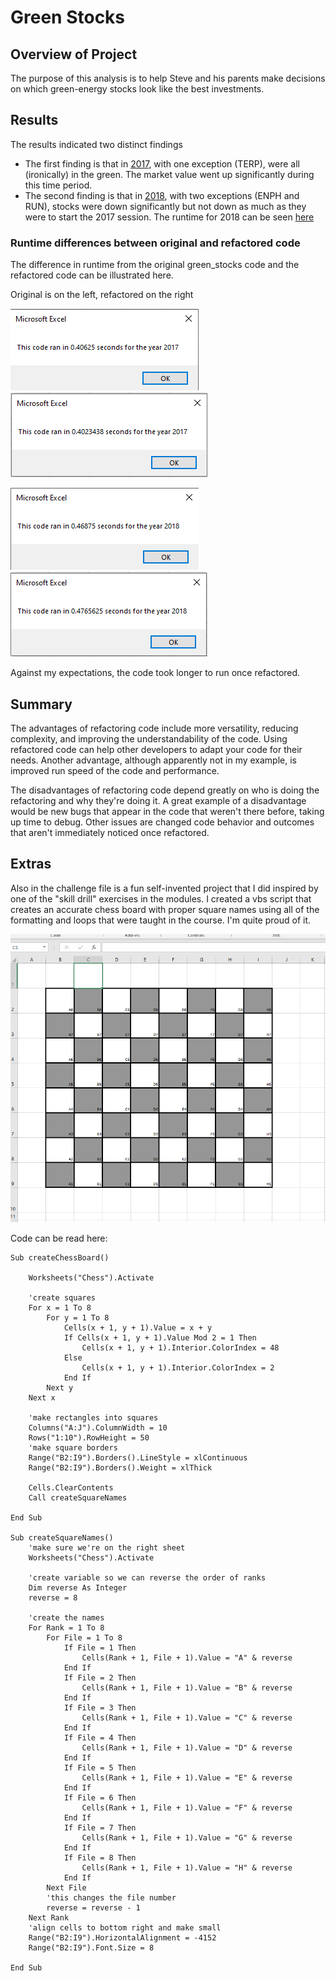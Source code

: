 # Green Stocks

## Overview of Project
The purpose of this analysis is to help Steve and his parents make decisions on which green-energy stocks look like the best investments. 

## Results
The results indicated two distinct findings
- The first finding is that in [2017](resources/2017_table.png), with one exception (TERP), were all (ironically) in the green. The market value went up significantly during this time period. 
- The second finding is that in [2018](resources/2018_table.png), with two exceptions (ENPH and RUN), stocks were down significantly but not down as much as they were to start the 2017 session. The runtime for 2018 can be seen [here](resources/VBA_Challenge_2018.png)

### Runtime differences between original and refactored code
The difference in runtime from the original green_stocks code and the refactored code can be illustrated here.

Original is on the left, refactored on the right

![original 2017 code](resources/original_2017.png) ![refactored 2017 code](resources/refactored_2017.png)

![original 2018 code](resources/original_2018.png) ![refactored 2018 code](resources/refactored_2018.png)

Against my expectations, the code took longer to run once refactored. 

## Summary
The advantages of refactoring code include more versatility, reducing complexity, and improving the understandability of the code. Using refactored code can help other developers to adapt your code for their needs. Another advantage, although apparently not in my example, is improved run speed of the code and performance.

The disadvantages of refactoring code depend greatly on who is doing the refactoring and why they're doing it. A great example of a disadvantage would be new bugs that appear in the code that weren't there before, taking up time to debug. Other issues are changed code behavior and outcomes that aren't immediately noticed once refactored. 

## Extras
Also in the challenge file is a fun self-invented project that I did inspired by one of the "skill drill" exercises in the modules. I created a vbs script that creates an accurate chess board with proper square names using all of the formatting and loops that were taught in the course. I'm quite proud of it.

![chess](resources/chess.png)


Code can be read here:

```
Sub createChessBoard()
    
    Worksheets("Chess").Activate

    'create squares
    For x = 1 To 8
        For y = 1 To 8
            Cells(x + 1, y + 1).Value = x + y
            If Cells(x + 1, y + 1).Value Mod 2 = 1 Then
                Cells(x + 1, y + 1).Interior.ColorIndex = 48
            Else
                Cells(x + 1, y + 1).Interior.ColorIndex = 2
            End If
        Next y
    Next x
    
    'make rectangles into squares
    Columns("A:J").ColumnWidth = 10
    Rows("1:10").RowHeight = 50
    'make square borders
    Range("B2:I9").Borders().LineStyle = xlContinuous
    Range("B2:I9").Borders().Weight = xlThick
    
    Cells.ClearContents
    Call createSquareNames
    
End Sub

Sub createSquareNames()
    'make sure we're on the right sheet
    Worksheets("Chess").Activate
    
    'create variable so we can reverse the order of ranks
    Dim reverse As Integer
    reverse = 8
    
    'create the names
    For Rank = 1 To 8
        For File = 1 To 8
            If File = 1 Then
                Cells(Rank + 1, File + 1).Value = "A" & reverse
            End If
            If File = 2 Then
                Cells(Rank + 1, File + 1).Value = "B" & reverse
            End If
            If File = 3 Then
                Cells(Rank + 1, File + 1).Value = "C" & reverse
            End If
            If File = 4 Then
                Cells(Rank + 1, File + 1).Value = "D" & reverse
            End If
            If File = 5 Then
                Cells(Rank + 1, File + 1).Value = "E" & reverse
            End If
            If File = 6 Then
                Cells(Rank + 1, File + 1).Value = "F" & reverse
            End If
            If File = 7 Then
                Cells(Rank + 1, File + 1).Value = "G" & reverse
            End If
            If File = 8 Then
                Cells(Rank + 1, File + 1).Value = "H" & reverse
            End If
        Next File
        'this changes the file number
        reverse = reverse - 1
    Next Rank
    'align cells to bottom right and make small
    Range("B2:I9").HorizontalAlignment = -4152
    Range("B2:I9").Font.Size = 8
    
End Sub
```


